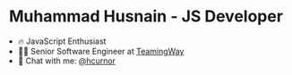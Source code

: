 <div align="center">
  <h1>Muhammad Husnain - JS Developer</h1>
</div>

- 🔥 JavaScript Enthusiast
- 👨‍💻 Senior Software Engineer at [TeamingWay](https://teamingway.com) 
- 💬 Chat with me:  [@hcurnor](https://www.linkedin.com/in/hcurnor/)
